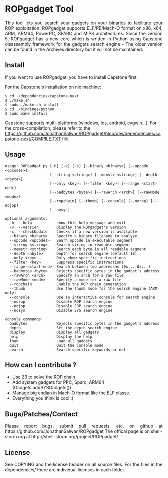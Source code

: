 ROPgadget Tool
================

<p style="text-align: justify;">This tool lets you search your gadgets on 
your binaries to facilitate your ROP exploitation. ROPgadget supports ELF/PE/Mach-O 
format on x86, x64, ARM, ARM64, PowerPC, SPARC and MIPS architectures. Since the version 5,
ROPgadget has a new core which is written in Python using Capstone disassembly framework
for the gadgets search engine - The older version can be found in the Archives directory 
but it will not be maintained.</p>

Install
-------

If you want to use ROPgadget, you have to install Capstone first. 

For the Capstone's installation on nix machine:

    $ cd ./dependencies/capstone-next
    $ ./make.sh
    $ sudo ./make.sh install
    $ cd ./bindings/python
    $ sudo make install

Capstone supports multi-platforms (windows, ios, android, cygwin...). For the cross-compilation, 
please refer to the https://github.com/JonathanSalwan/ROPgadget/blob/dev/dependencies/capstone-next/COMPILE.TXT 
file.


Usage
-----

    usage: ROPgadget.py [-h] [-v] [-c] [--binary <binary>] [--opcode <opcodes>]
                        [--string <string>] [--memstr <string>] [--depth <nbyte>]
                        [--only <key>] [--filter <key>] [--range <start-end>]
                        [--badbytes <byte>] [--rawArch <arch>] [--rawMode <mode>]
                        [--ropchain] [--thumb] [--console] [--norop] [--nojop]
                        [--nosys]

    optional arguments:
      -h, --help           show this help message and exit
      -v, --version        Display the ROPgadget's version
      -c, --checkUpdate    Checks if a new version is available
      --binary <binary>    Specify a binary filename to analyze
      --opcode <opcodes>   Searh opcode in executable segment
      --string <string>    Search string in readable segment
      --memstr <string>    Search each byte in all readable segment
      --depth <nbyte>      Depth for search engine (default 10)
      --only <key>         Only show specific instructions
      --filter <key>       Suppress specific instructions
      --range <start-end>  Search between two addresses (0x...-0x...)
      --badbytes <byte>    Rejects specific bytes in the gadget's address
      --rawArch <arch>     Specify an arch for a raw file
      --rawMode <mode>     Specify a mode for a raw file
      --ropchain           Enable the ROP chain generation
      --thumb              Use the thumb mode for the search engine (ARM only)
      --console            Use an interactive console for search engine
      --norop              Disable ROP search engine
      --nojop              Disable JOP search engine
      --nosys              Disable SYS search engine

    console commands:
      badbytes             Rejects specific bytes in the gadget's address
      depth                Set the depth search engine
      display              Display all gadgets
      help                 Display the help
      load                 Load all gadgets
      quit                 Quit the console mode
      search               Search specific keywords or not

How can I contribute ?
----------------------

- Use Z3 to solve the ROP chain
- Add system gadgets for PPC, Sparc, ARM64 (Gadgets.addSYSGadgets())
- Manage big endian in Mach-O format like the ELF classe.
- Everything you think is cool :)

Bugs/Patches/Contact
--------------------

<p style="text-align:justify;">Please report bugs, submit pull requests, etc. on github at https://github.com/JonathanSalwan/ROPgadget
The offical page is on shell-storm.org at http://shell-storm.org/project/ROPgadget/</p>

License
-------

<p style="text-align:justify;">See COPYING and the license header on all source files. 
For the files in the dependencies/ there are individual licenses in each folder.</p>

